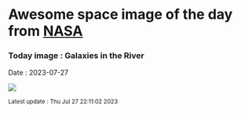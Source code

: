 
# Awesome space image of the day from [NASA](https://api.nasa.gov/)

### Today image : Galaxies in the River
Date : 2023-07-27

![](https://apod.nasa.gov/apod/image/2307/noirlab2321a_ngc1532_1024.jpg)

<small>Latest update : Thu Jul 27 22:11:02 2023</small>
        